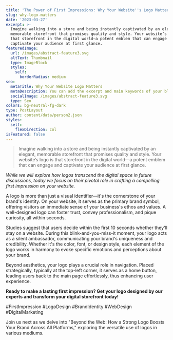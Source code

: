```yaml
---
title: 'The Power of First Impressions: Why Your Website''s Logo Matters'
slug: why-logo-matters
date: '2023-03-27'
excerpt: >-
  Imagine walking into a store and being instantly captivated by an elegant,
  memorable storefront that promises quality and style. Your website’s logo is
  that storefront in the digital world—a potent emblem that can engage and
  captivate your audience at first glance.
featuredImage:
  url: /images/abstract-feature3.svg
  altText: Thumbnail
  type: ImageBlock
  styles:
    self:
      borderRadius: medium
seo:
  metaTitle: Why Your Website Logo Matters
  metaDescription: You can add the excerpt and main keywords of your blog post here.
  socialImage: /images/abstract-feature3.svg
  type: Seo
colors: bg-neutral-fg-dark
type: PostLayout
author: content/data/person2.json
styles:
  self:
    flexDirection: col
isFeatured: false
---
```

> Imagine walking into a store and being instantly captivated by an elegant, memorable storefront that promises quality and style. Your website’s logo is that storefront in the digital world—a potent emblem that can engage and captivate your audience at first glance.



*While we will explore how logos transcend the digital space in future discussions, today we focus on their pivotal role in crafting a compelling first impression on your website.*


A logo is more than just a visual identifier—it's the cornerstone of your brand's identity. On your website, it serves as the primary brand symbol, offering visitors an immediate sense of your business's ethos and values. A well-designed logo can foster trust, convey professionalism, and pique curiosity, all within seconds.

Studies suggest that users decide within the first 10 seconds whether they'll stay on a website. During this blink-and-you-miss-it moment, your logo acts as a silent ambassador, communicating your brand's uniqueness and credibility. Whether it's the color, font, or design style, each element of the logo works in harmony to evoke specific emotions and perceptions about your brand.

Beyond aesthetics, your logo plays a crucial role in navigation. Placed strategically, typically at the top-left corner, it serves as a home button, leading users back to the main page effortlessly, thus enhancing user experience.

**Ready to make a lasting first impression? Get your logo designed by our experts and transform your digital storefront today!**

\#FirstImpression #LogoDesign #BrandIdentity #WebDesign #DigitalMarketing

Join us next as we delve into "Beyond the Web: How a Strong Logo Boosts Your Brand Across All Platforms," exploring the versatile use of logos in various mediums.





